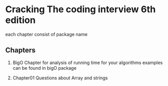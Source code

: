 #  Cracking The coding interview 6th edition
each chapter consist of package name
## Chapters
1. BigO Chapter for analysis of running time for your algorithms examples can be found in bigO package  

2. Chapter01 Questions about Array and strings
